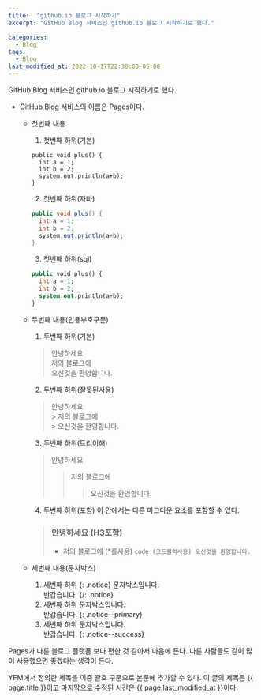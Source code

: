 ```yaml
---
title:  "github.io 블로그 시작하기"
excerpt: "GitHub Blog 서비스인 github.io 블로그 시작하기로 했다."

categories:
  - Blog
tags:
  - Blog
last_modified_at: 2022-10-17T22:30:00-05:00
---
```


GitHub Blog 서비스인 github.io 블로그 시작하기로 했다.  
* GitHub Blog 서비스의 이름은 Pages이다.
  * 첫번째 내용
    1. 첫번째 하위(기본)
      ```
      public void plus() {
        int a = 1;
        int b = 2;
        system.out.println(a+b);
      }
      ```
    2. 첫번째 하위(자바)
      ```java
      public void plus() {
        int a = 1;
        int b = 2;
        system.out.println(a+b);
      }
      ```
    3. 첫번째 하위(sql)
      ```sql
      public void plus() {
        int a = 1;
        int b = 2;
        system.out.println(a+b);
      }
      ```

  * 두번째 내용(인용부호구문)
    1. 두번째 하위(기본)
      > 안녕하세요    
      > 저의 블로그에  
      > 오신것을 환영합니다.  
    2. 두번째 하위(잘못된사용)
      > 안녕하세요  
        > 저의 블로그에  
          > 오신것을 환영합니다.
    3. 두번째 하위(트리이해)
      > 안녕하세요
      > > 저의 블로그에  
      > > > 오신것을 환영합니다.
    4. 두번째 하위(포함)
      이 안에서는 다른 마크다운 요소를 포함할 수 있다.
      > ### 안녕하세요 (H3포함)
      > * 저의 블로그에 (*를사용)
      >      	```
      >      	code (코드블럭사용)
      >         오신것을 환영합니다.
      >      	```
  
  
  
  * 세번째 내용(문자박스)
    1. 세번째 하위
      {: .notice}
      문자박스입니다.  
      반갑습니다.
      {/: .notice}
    2. 세번째 하위
      문자박스입니다.  
      반갑습니다.
      {: .notice--primary}
    3. 세번째 하위
      문자박스입니다.  
      반갑습니다.
      {: .notice--success}



Pages가 다른 블로그 플랫폼 보다 편한 것 같아서 마음에 든다.
다른 사람들도 같이 많이 사용했으면 좋겠다는 생각이 든다.

YFM에서 정의한 제목을 이중 괄호 구문으로 본문에 추가할 수 있다.
이 글의 제목은 {{ page.title }}이고
마지막으로 수정된 시간은 {{ page.last_modified_at }}이다.
